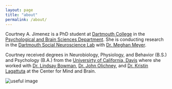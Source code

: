 ```yaml
---
layout: page
title: "about"
permalink: /about/
---
```


Courtney A. Jimenez is a PhD student at [Dartmouth College](https://home.dartmouth.edu/) in the [Psychological and Brain Sciences Department](https://pbs.dartmouth.edu/). She is conducting research in the [Dartmouth Social Neuroscience Lab](http://www.dartmouth-socialneurolab.com/) with [Dr. Meghan Meyer](https://scholar.google.com/citations?user=4tyQoi0AAAAJ&hl=en).

Courtney received degrees in Neurobiology, Physiology, and Behavior (B.S.) and Psychology (B.A.) from the [Universirty of California, Davis](https://www.ucdavis.edu/) where she worked with [Dr. Lindsay Bowman](http://basclab.ucdavis.edu/), [Dr. John Olichney](https://olichneylab.faculty.ucdavis.edu/), and [Dr. Kristin Lagattuta](https://mindemotiondevelopmentlab.ucdavis.edu/) at the Center for Mind and Brain. 


![useful image](http://courtajimenez.github.io/assets/dartmouth.jpeg)
